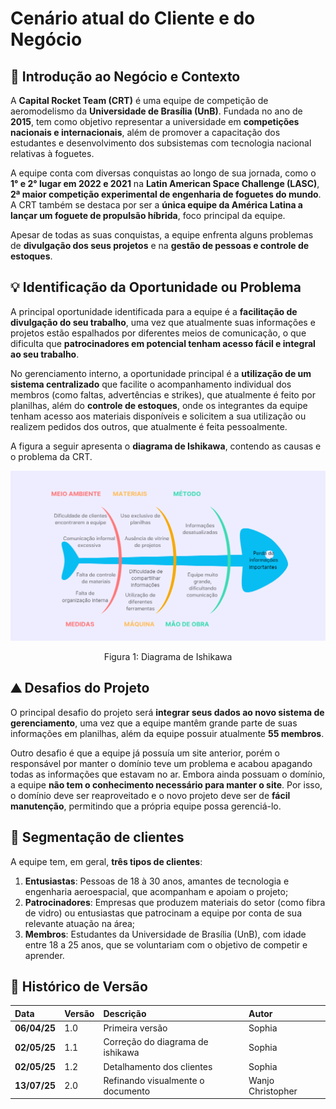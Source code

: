 # Cenário atual do Cliente e do Negócio

## 💼 Introdução ao Negócio e Contexto

A **Capital Rocket Team (CRT)** é uma equipe de competição de aeromodelismo da **Universidade de Brasília (UnB)**. Fundada no ano de **2015**, tem como objetivo representar a universidade em **competições nacionais e internacionais**, além de promover a capacitação dos estudantes e desenvolvimento dos subsistemas com tecnologia nacional relativas à foguetes. 

A equipe conta com diversas conquistas ao longo de sua jornada, como o **1° e 2° lugar em 2022 e 2021** na **Latin American Space Challenge (LASC)**, **2ª maior competição experimental de engenharia de foguetes do mundo**. A CRT também se destaca por ser a **única equipe da América Latina a lançar um foguete de propulsão híbrida**, foco principal da equipe.

Apesar de todas as suas conquistas, a equipe enfrenta alguns problemas de **divulgação dos seus projetos** e na **gestão de pessoas e controle de estoques**.

## 💡 Identificação da Oportunidade ou Problema
A principal oportunidade identificada para a equipe é a **facilitação de divulgação do seu trabalho**, uma vez que atualmente suas informações e projetos estão espalhados por diferentes meios de comunicação, o que dificulta que **patrocinadores em potencial tenham acesso fácil e integral ao seu trabalho**.

No gerenciamento interno, a oportunidade principal é a **utilização de um sistema centralizado** que facilite o acompanhamento individual dos membros (como faltas, advertências e strikes), que atualmente é feito por planilhas, além do **controle de estoques**, onde os integrantes da equipe tenham acesso aos materiais disponíveis e solicitem a sua utilização ou realizem pedidos dos outros, que atualmente é feita pessoalmente. 

A figura a seguir apresenta o **diagrama de Ishikawa**, contendo as causas e o problema da CRT.

![Diagrama de Ishikawa](../assets/diagrama_ishikawa.png)
<div align="center"> 

<p>Figura 1: Diagrama de Ishikawa</p>
</div>

## ⛰️ Desafios do Projeto

O principal desafio do projeto será **integrar seus dados ao novo sistema de gerenciamento**, uma vez que a equipe mantêm grande parte de suas informações em planilhas, além da equipe possuir atualmente **55 membros**.

Outro desafio é que a equipe já possuía um site anterior, porém o responsável por manter o domínio teve um problema e acabou apagando todas as informações que estavam no ar. Embora ainda possuam o domínio, a equipe **não tem o conhecimento necessário para manter o site**. Por isso, o domínio deve ser reaproveitado e o novo projeto deve ser de **fácil manutenção**, permitindo que a própria equipe possa gerenciá-lo.

## 👤 Segmentação de clientes

A equipe tem, em geral, **três tipos de clientes**:

1. **Entusiastas**: Pessoas de 18 à 30 anos, amantes de tecnologia e engenharia aeroespacial, que acompanham e apoiam o projeto;
1. **Patrocinadores**: Empresas que produzem materiais do setor (como fibra de vidro) ou entusiastas que patrocinam a equipe por conta de sua relevante atuação na área;
1. **Membros**: Estudantes da Universidade de Brasília (UnB), com idade entre 18 a 25 anos, que se voluntariam com o objetivo de competir e aprender.

## 📜 Histórico de Versão

|**Data**|**Versão** |**Descrição** |**Autor**|
| :- | :- | :- | :- |
|**06/04/25**|1.0|Primeira versão|Sophia |
|**02/05/25**|1.1|Correção do diagrama de ishikawa|Sophia|
|**02/05/25**|1.2|Detalhamento dos clientes|Sophia|
|**13/07/25**|2.0|Refinando visualmente o documento|Wanjo Christopher|